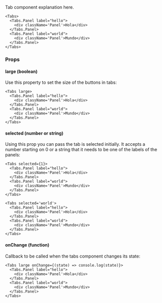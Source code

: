 Tab component explanation here.

```react
<Tabs>
  <Tabs.Panel label="hello">
    <div className='Panel'>Hola</div>
  </Tabs.Panel>
  <Tabs.Panel label="world">
    <div className='Panel'>Mundo</div>
  </Tabs.Panel>
</Tabs>
```

### Props

#### **large** (boolean)

Use this property to set the size of the buttons in tabs:

```react
<Tabs large>
  <Tabs.Panel label="hello">
    <div className='Panel'>Hola</div>
  </Tabs.Panel>
  <Tabs.Panel label="world">
    <div className='Panel'>Mundo</div>
  </Tabs.Panel>
</Tabs>
```

#### **selected** (number or string)

Using this prop you can pass the tab is selected initially. It accepts a number starting on 0 or a string that it needs to be one of the labels of the panels:

```react
<Tabs selected={1}>
  <Tabs.Panel label="hello">
    <div className='Panel'>Hola</div>
  </Tabs.Panel>
  <Tabs.Panel label="world">
    <div className='Panel'>Mundo</div>
  </Tabs.Panel>
</Tabs>
```

```react
<Tabs selected='world'>
  <Tabs.Panel label="hello">
    <div className='Panel'>Hola</div>
  </Tabs.Panel>
  <Tabs.Panel label="world">
    <div className='Panel'>Mundo</div>
  </Tabs.Panel>
</Tabs>
```

#### **onChange** (function)

Callback to be called when the tabs component changes its state:

```react
<Tabs large onChange={(state) => console.log(state)}>
  <Tabs.Panel label="hello">
    <div className='Panel'>Hola</div>
  </Tabs.Panel>
  <Tabs.Panel label="world">
    <div className='Panel'>Mundo</div>
  </Tabs.Panel>
</Tabs>
```
